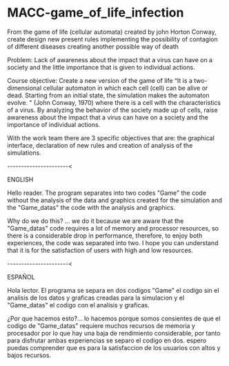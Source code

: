 # MACC-game_of_life_infection
From the game of life (cellular automata) created by john Horton Conway, create design new present rules implementing the possibility of contagion of different diseases creating another possible way of death

Problem: Lack of awareness about the impact that a virus can have on a society and the little importance that is given to individual actions.

Course objective: Create a new version of the game of life “It is a two-dimensional cellular automaton in which each cell (cell) can be alive or dead. Starting from an initial state, the simulation makes the automaton evolve. " (John Conway, 1970) where there is a cell with the characteristics of a virus. By analyzing the behavior of the society made up of cells, raise awareness about the impact that a virus can have on a society and the importance of individual actions.

With the work team there are 3 specific objectives that are: the graphical interface, declaration of new rules and creation of analysis of the simulations.

----------------------<

ENGLISH

Hello reader. 
The program separates into two codes "Game" the code without the analysis of the data and 
graphics created for the simulation and the "Game_datas" the code with the analysis and graphics.

Why do we do this? ... 
we do it because we are aware that the "Game_datas" code requires a lot of memory and processor resources,
 so there is a considerable drop in performance, therefore, to enjoy both experiences, the code was separated into two. 
I hope you can understand that it is for the satisfaction of users with high and low resources.

----------------------<

ESPAÑOL

Hola lector. 
El programa se separa en dos codigos "Game" el codigo sin el analisis de los datos y 
graficas creadas para la simulacion y el "Game_datas" el codigo con el analisis y graficas.

¿Por que hacemos esto?... 
lo hacemos porque somos consientes de que el codigo de "Game_datas" 
requiere muchos recursos de memoria y procesador por lo que hay una baja de rendimiento considerable,
 por tanto para disfrutar ambas experiencias se separo el codigo en dos. espero puedas comprender que es para 
la satisfaccion de los usuarios con altos y bajos recursos.
